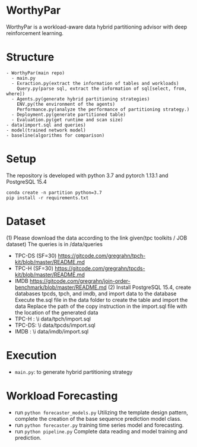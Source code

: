 # WorthyPar
WorthyPar is a workload-aware data hybrid partitioning advisor with deep reinforcement learning.
# Structure
```
- WorthyPar(main repo)
  - main.py
  - Exraction.py(extract the information of tables and workloads) 
    Query.py(parse sql, extract the information of sql[select, from, where])
  - Agents.py(generate hybrid partitioning strategies)
    ENV.py(the environment of the agents)
    Performance.py(analyze the performance of partitioning strategy.)
  - Deployment.py(generate partitioned table)
  - Evaluation.py(get runtime and scan size)
- data(import.sql and queries)
- model(trained network model)
- baseline(algorithms for comparison)
```
# Setup
The repository is developed with python 3.7 and pytorch 1.13.1 and PostgreSQL 15.4
```
conda create -n partition python=3.7
pip install -r requirements.txt
```
# Dataset
(1) Please download the data according to the link given(tpc toolkits / JOB dataset)
    The queries is in /data/queries
- TPC-DS (SF=30) https://gitcode.com/gregrahn/tpch-kit/blob/master/README.md
- TPC-H (SF=30)  https://gitcode.com/gregrahn/tpcds-kit/blob/master/README.md
- IMDB           https://gitcode.com/gregrahn/join-order-benchmark/blob/master/README.md
(2) Install PostgreSQL 15.4, create databases tpcds, tpch, and imdb, and import data to the database
    Execute the.sql file in the data folder to create the table and import the data
    Replace the path of the copy instruction in the import.sql file with the location of the generated data
- TPC-H : \i data/tpch/import.sql
- TPC-DS: \i data/tpcds/import.sql
- IMDB  : \i data/imdb/import.sql        
# Execution
- `main.py`: to generate hybrid partitioning strategy
# Workload Forecasting
* run `python forecaster_models.py` Utilizing the template design pattern, complete the creation of the base sequence prediction model class.
* run `python forecaster.py` training time series model and forecasting.
* run `python pipeline.py` Complete data reading and model training and prediction.

